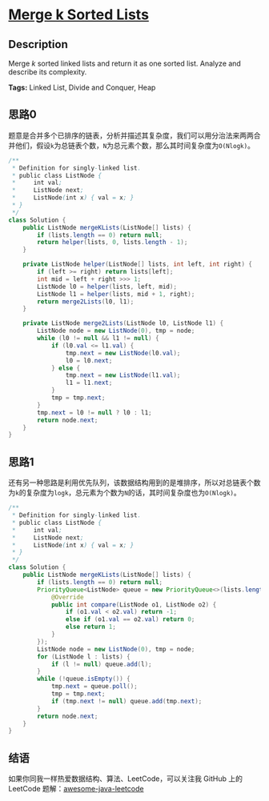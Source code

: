 # [Merge k Sorted Lists][title]

## Description

Merge *k* sorted linked lists and return it as one sorted list. Analyze and describe its complexity.

**Tags:** Linked List, Divide and Conquer, Heap


## 思路0

题意是合并多个已排序的链表，分析并描述其复杂度，我们可以用分治法来两两合并他们，假设`k`为总链表个数，`N`为总元素个数，那么其时间复杂度为`O(Nlogk)`。

```java
/**
 * Definition for singly-linked list.
 * public class ListNode {
 *     int val;
 *     ListNode next;
 *     ListNode(int x) { val = x; }
 * }
 */
class Solution {
    public ListNode mergeKLists(ListNode[] lists) {
        if (lists.length == 0) return null;
        return helper(lists, 0, lists.length - 1);
    }

    private ListNode helper(ListNode[] lists, int left, int right) {
        if (left >= right) return lists[left];
        int mid = left + right >>> 1;
        ListNode l0 = helper(lists, left, mid);
        ListNode l1 = helper(lists, mid + 1, right);
        return merge2Lists(l0, l1);
    }

    private ListNode merge2Lists(ListNode l0, ListNode l1) {
        ListNode node = new ListNode(0), tmp = node;
        while (l0 != null && l1 != null) {
            if (l0.val <= l1.val) {
                tmp.next = new ListNode(l0.val);
                l0 = l0.next;
            } else {
                tmp.next = new ListNode(l1.val);
                l1 = l1.next;
            }
            tmp = tmp.next;
        }
        tmp.next = l0 != null ? l0 : l1;
        return node.next;
    }
}
```

## 思路1

还有另一种思路是利用优先队列，该数据结构用到的是堆排序，所以对总链表个数为`k`的复杂度为`logk`，总元素为个数为`N`的话，其时间复杂度也为`O(Nlogk)`。

```java
/**
 * Definition for singly-linked list.
 * public class ListNode {
 *     int val;
 *     ListNode next;
 *     ListNode(int x) { val = x; }
 * }
 */
class Solution {
    public ListNode mergeKLists(ListNode[] lists) {
        if (lists.length == 0) return null;
        PriorityQueue<ListNode> queue = new PriorityQueue<>(lists.length, new Comparator<ListNode>() {
            @Override
            public int compare(ListNode o1, ListNode o2) {
                if (o1.val < o2.val) return -1;
                else if (o1.val == o2.val) return 0;
                else return 1;
            }
        });
        ListNode node = new ListNode(0), tmp = node;
        for (ListNode l : lists) {
            if (l != null) queue.add(l);
        }
        while (!queue.isEmpty()) {
            tmp.next = queue.poll();
            tmp = tmp.next;
            if (tmp.next != null) queue.add(tmp.next);
        }
        return node.next;
    }
}
```


## 结语

如果你同我一样热爱数据结构、算法、LeetCode，可以关注我 GitHub 上的 LeetCode 题解：[awesome-java-leetcode][ajl]



[title]: https://leetcode.com/problems/merge-k-sorted-lists
[ajl]: https://github.com/Blankj/awesome-java-leetcode
